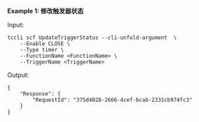 **Example 1: 修改触发器状态**



Input: 

```
tccli scf UpdateTriggerStatus --cli-unfold-argument  \
    --Enable CLOSE \
    --Type timer \
    --FunctionName <FunctionName> \
    --TriggerName <TriggerName>
```

Output: 
```
{
    "Response": {
        "RequestId": "375d4028-2666-4cef-bcab-2331cb974fc3"
    }
}
```

